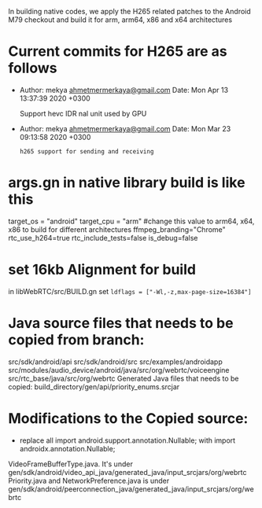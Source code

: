 In building native codes, we apply the H265 related patches to the Android M79 checkout and build it 
for arm, arm64, x86 and x64 architectures

# Current commits for H265 are as follows

- Author: mekya <ahmetmermerkaya@gmail.com>
  Date:   Mon Apr 13 13:37:39 2020 +0300
  
  Support hevc IDR nal unit used by GPU
  
- Author: mekya <ahmetmermerkaya@gmail.com>
  Date:   Mon Mar 23 09:13:58 2020 +0300
  
      h265 support for sending and receiving

# args.gn in native library build is like this

target_os = "android"
target_cpu = "arm"   #change this value to arm64, x64, x86 to build for different architectures
ffmpeg_branding="Chrome"
rtc_use_h264=true
rtc_include_tests=false
is_debug=false

# set 16kb Alignment for build
in libWebRTC/src/BUILD.gn set
`
ldflags = ["-Wl,-z,max-page-size=16384"]
`
# Java source files that needs to be copied from branch:

src/sdk/android/api
src/sdk/android/src
src/examples/androidapp
src/modules/audio_device/android/java/src/org/webrtc/voiceengine
src/rtc_base/java/src/org/webrtc
Generated Java files that needs to be copied:
build_directory/gen/api/priority_enums.srcjar

# Modifications to the Copied source:
- replace all import android.support.annotation.Nullable; with import androidx.annotation.Nullable;


VideoFrameBufferType.java. It's under gen/sdk/android/video_api_java/generated_java/input_srcjars/org/webrtc
Priority.java and NetworkPreference.java is under gen/sdk/android/peerconnection_java/generated_java/input_srcjars/org/webrtc
